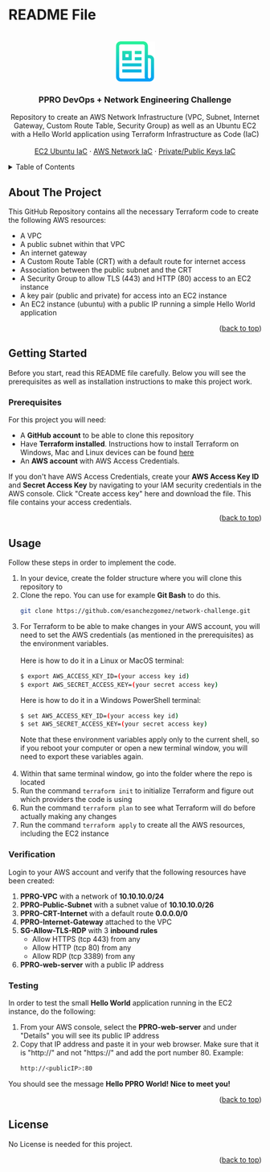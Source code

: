 # README File <a name="readme-top"></a>


<!-- PROJECT LOGO -->
<br />
<div align="center">
  <a href="https://github.com/esanchezgomez/network-challenge">
    <img src="images/readme_logo.png" alt="Logo" width="80" height="80">
  </a>

<h3 align="center">PPRO DevOps + Network Engineering Challenge</h3>

  <p align="center">
    Repository to create an AWS Network Infrastructure (VPC, Subnet, Internet Gateway, Custom Route Table, Security Group) as well as an Ubuntu EC2 with a Hello World application using Terraform Infrastructure as Code (IaC)
    <br />
    <br />
    <a href="https://github.com/esanchezgomez/network-challenge/blob/main/ec2.tf">EC2 Ubuntu IaC</a>
    ·
    <a href="https://github.com/esanchezgomez/network-challenge/blob/main/vpc.tf">AWS Network IaC</a>
    ·
    <a href="https://github.com/esanchezgomez/network-challenge/blob/main/key-pair-main.tf">Private/Public Keys IaC</a>
  </p>
</div>


<!-- TABLE OF CONTENTS -->
<details>
  <summary>Table of Contents</summary>
  <ol>
    <li>
      <a href="#about-the-project">About The Project</a>
    </li>
    <li>
      <a href="#getting-started">Getting Started</a>
      <ul>
        <li><a href="#prerequisites">Prerequisites</a></li>
      </ul>
    </li>
    <li><a href="#usage">Usage</a></li>
      <ul>
        <li><a href="#verification">Verification</a></li>
      </ul>
      <ul>
        <li><a href="#testing">Testing</a></li>
      </ul>
    <li><a href="#license">License</a></li>
    <li><a href="#acknowledgments">Acknowledgments</a></li>
  </ol>
</details>


<!-- ABOUT THE PROJECT -->
## About The Project

This GitHub Repository contains all the necessary Terraform code to create the following AWS resources:
* A VPC
* A public subnet within that VPC
* An internet gateway
* A Custom Route Table (CRT) with a default route for internet access
* Association between the public subnet and the CRT
* A Security Group to allow TLS (443) and HTTP (80) access to an EC2 instance
* A key pair (public and private) for access into an EC2 instance
* An EC2 instance (ubuntu) with a public IP running a simple Hello World application

<p align="right">(<a href="#readme-top">back to top</a>)</p>


<!-- GETTING STARTED -->
## Getting Started

Before you start, read this README file carefully. Below you will see the prerequisites as well as installation instructions to make this project work.

### Prerequisites

For this project you will need:
* A <strong>GitHub account</strong> to be able to clone this repository
* Have <strong>Terraform installed</strong>. Instructions how to install Terraform on Windows, Mac and Linux devices can be found <a href="https://learn.hashicorp.com/tutorials/terraform/install-cli">here</a>
* An <strong>AWS account</strong> with AWS Access Credentials. 

If you don't have AWS Access Credentials, create your <strong>AWS Access Key ID</strong> and <strong>Secret Access Key</strong> by navigating to your IAM security credentials in the AWS console. Click "Create access key" here and download the file. This file contains your access credentials.

<p align="right">(<a href="#readme-top">back to top</a>)</p>


<!-- USAGE EXAMPLES -->
## Usage

Follow these steps in order to implement the code.

1. In your device, create the folder structure where you will clone this repository to
2. Clone the repo. You can use for example <strong>Git Bash</strong> to do this.
   ```sh
   git clone https://github.com/esanchezgomez/network-challenge.git
   ```
3. For Terraform to be able to make changes in your AWS account, you will need to set the AWS credentials (as mentioned in the prerequisites) as the environment variables. 
   <br />
   <br />
   Here is how to do it in a Linux or MacOS terminal:
   ```sh
   $ export AWS_ACCESS_KEY_ID=(your access key id)
   $ export AWS_SECRET_ACCESS_KEY=(your secret access key)
   ```
   Here is how to do it in a Windows PowerShell terminal:
   ```sh
   $ set AWS_ACCESS_KEY_ID=(your access key id)
   $ set AWS_SECRET_ACCESS_KEY=(your secret access key)
   ```
   Note that these environment variables apply only to the current shell, so if you reboot your computer or open a new terminal window, you will need to export these variables again.
   <br />
   <br />
4. Within that same terminal window, go into the folder where the repo is located
5. Run the command `terraform init` to initialize Terraform and figure out which providers the code is using
6. Run the command `terraform plan` to see what Terraform will do before actually making any changes
7. Run the command `terraform apply` to create all the AWS resources, including the EC2 instance

### Verification

Login to your AWS account and verify that the following resources have been created:

1. <strong>PPRO-VPC</strong> with a network of <strong>10.10.10.0/24</strong>
2. <strong>PPRO-Public-Subnet</strong> with a subnet value of <strong>10.10.10.0/26</strong>
3. <strong>PPRO-CRT-Internet</strong> with a default route <strong>0.0.0.0/0</strong>
4. <strong>PPRO-Internet-Gateway</strong> attached to the VPC
5. <strong>SG-Allow-TLS-RDP</strong> with 3 <strong>inbound rules</strong>
    * Allow HTTPS (tcp 443) from any
    * Allow HTTP (tcp 80) from any
    * Allow RDP (tcp 3389) from any
6. <strong>PPRO-web-server</strong> with a public IP address

### Testing

In order to test the small <strong>Hello World</strong> application running in the EC2 instance, do the following:

1. From your AWS console, select the <strong>PPRO-web-server</strong> and under "Details" you will see its public IP address
2. Copy that IP address and paste it in your web browser. Make sure that it is "http://" and not "https://" and add the port number 80. Example:
   ```sh
   http://<publicIP>:80
   ```

You should see the message <strong>Hello PPRO World! Nice to meet you!</strong>

<p align="right">(<a href="#readme-top">back to top</a>)</p>


<!-- LICENSE -->
## License

No License is needed for this project. 

<p align="right">(<a href="#readme-top">back to top</a>)</p>
